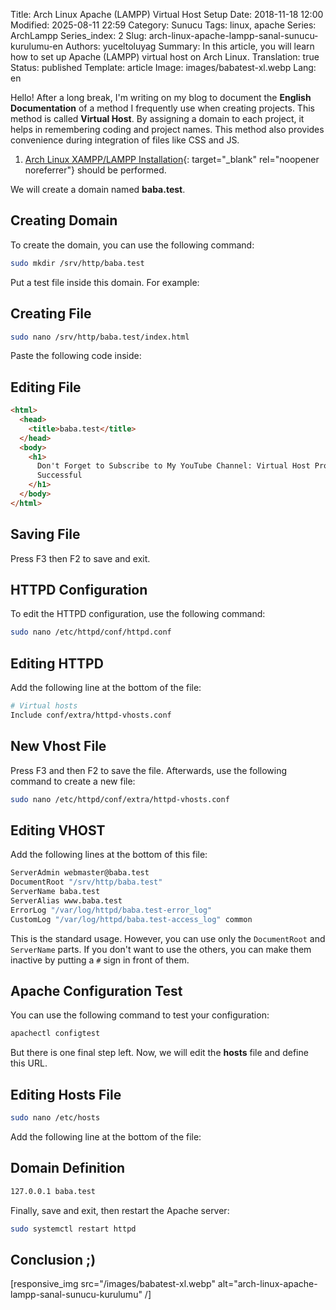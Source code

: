 Title: Arch Linux Apache (LAMPP) Virtual Host Setup
Date: 2018-11-18 12:00
Modified: 2025-08-11 22:59
Category: Sunucu
Tags: linux, apache
Series: ArchLampp
Series_index: 2
Slug: arch-linux-apache-lampp-sanal-sunucu-kurulumu-en
Authors: yuceltoluyag
Summary: In this article, you will learn how to set up Apache (LAMPP) virtual host on Arch Linux.
Translation: true
Status: published
Template: article
Image: images/babatest-xl.webp
Lang: en

Hello! After a long break, I'm writing on my blog to document the **English Documentation** of a method I frequently use when creating projects. This method is called **Virtual Host**. By assigning a domain to each project, it helps in remembering coding and project names. This method also provides convenience during integration of files like CSS and JS.

1. [Arch Linux XAMPP/LAMPP Installation](/tr/arch-linux-lampp-kurulumu-php7x-mariadb-mysql-phpmyadmin){: target="\_blank" rel="noopener noreferrer"} should be performed.

We will create a domain named **baba.test**.

## Creating Domain

To create the domain, you can use the following command:

```bash
sudo mkdir /srv/http/baba.test
```

Put a test file inside this domain. For example:

## Creating File

```bash
sudo nano /srv/http/baba.test/index.html
```

Paste the following code inside:

## Editing File

```html
<html>
  <head>
    <title>baba.test</title>
  </head>
  <body>
    <h1>
      Don't Forget to Subscribe to My YouTube Channel: Virtual Host Process
      Successful
    </h1>
  </body>
</html>
```

## Saving File

Press F3 then F2 to save and exit.

## HTTPD Configuration

To edit the HTTPD configuration, use the following command:

```bash
sudo nano /etc/httpd/conf/httpd.conf
```

## Editing HTTPD

Add the following line at the bottom of the file:

```bash
# Virtual hosts
Include conf/extra/httpd-vhosts.conf
```

## New Vhost File

Press F3 and then F2 to save the file. Afterwards, use the following command to create a new file:

```bash
sudo nano /etc/httpd/conf/extra/httpd-vhosts.conf
```

## Editing VHOST

Add the following lines at the bottom of this file:

```bash
ServerAdmin webmaster@baba.test
DocumentRoot "/srv/http/baba.test"
ServerName baba.test
ServerAlias www.baba.test
ErrorLog "/var/log/httpd/baba.test-error_log"
CustomLog "/var/log/httpd/baba.test-access_log" common
```

This is the standard usage. However, you can use only the `DocumentRoot` and `ServerName` parts. If you don't want to use the others, you can make them inactive by putting a `#` sign in front of them.

## Apache Configuration Test

You can use the following command to test your configuration:

```bash
apachectl configtest
```

But there is one final step left. Now, we will edit the **hosts** file and define this URL.

## Editing Hosts File

```bash
sudo nano /etc/hosts
```

Add the following line at the bottom of the file:

## Domain Definition

```bash
127.0.0.1 baba.test
```

Finally, save and exit, then restart the Apache server:

```bash
sudo systemctl restart httpd
```

## Conclusion ;)

[responsive_img src="/images/babatest-xl.webp" alt="arch-linux-apache-lampp-sanal-sunucu-kurulumu" /]
